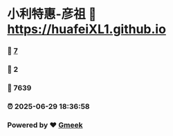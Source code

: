 # 小利特惠-彦祖 :link: https://huafeiXL1.github.io 
### :page_facing_up: [7](https://huafeiXL1.github.io/tag.html) 
### :speech_balloon: 2 
### :hibiscus: 7639 
### :alarm_clock: 2025-06-29 18:36:58 
### Powered by :heart: [Gmeek](https://github.com/Meekdai/Gmeek)
